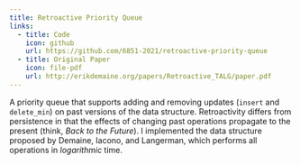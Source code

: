 ```yaml
---
title: Retroactive Priority Queue
links:
  - title: Code
    icon: github
    url: https://github.com/6851-2021/retroactive-priority-queue
  - title: Original Paper
    icon: file-pdf
    url: http://erikdemaine.org/papers/Retroactive_TALG/paper.pdf
---
```

A priority queue that supports adding and removing updates (`insert` and
`delete_min`) on past versions of the data structure.
Retroactivity differs from persistence in that the effects of changing past
operations propagate to the present (think, _Back to the Future_).
I implemented the data structure proposed by Demaine, Iacono, and Langerman,
which performs all operations in _logarithmic_ time.

